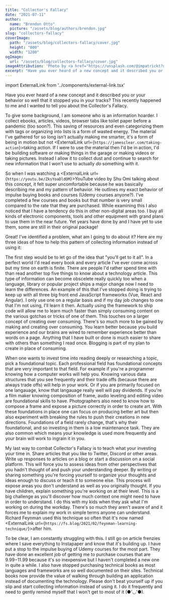 ```yaml
---
title: "Collector's Fallacy"
date: "2021-07-11"
author:
  name: "Brendon Otto"
  picture: "/assets/blog/authors/brendon.jpg"
slug: "collectors-fallacy"
coverImage:
  path: "/assets/blog/collectors-fallacy/cover.jpg"
  height: "800"
  width: "1200"
ogImage:
  url: "/assets/blog/collectors-fallacy/cover.jpg"
imageAttribution: 'Photo by <a href="https://unsplash.com/@impatrickt?utm_source=unsplash&utm_medium=referral&utm_content=creditCopyText">Patrick Tomasso</a> on <a href="https://unsplash.com/s/photos/messy-books?utm_source=unsplash&utm_medium=referral&utm_content=creditCopyText">Unsplash</a>'
excerpt: "Have you ever heard of a new concept and it described you or your behavior so well that it stopped you in your tracks?"
---
```


import ExternalLink from '../components/external-link.tsx'

Have you ever heard of a new concept and it described you or your behavior so well that it stopped you in your tracks?
This recently happened to me and I wanted to tell you about the Collector's Fallacy.

To give some background, I am someone who is an information hoarder. I collect ebooks, articles, videos, browser tabs like toilet paper
before a pandemic (too soon?). This saving of resources and even categorizing them with tags or organizing into lists is a form of wasted energy.
The material I've gathered for so long isn't actually making me smarter, it's a form of being in motion but not <ExternalLink url={`https://jamesclear.com/taking-action`}>taking action</ExternalLink>.
If I were to use the material then I'd be in action, I'd be building software or making things in the garage or making videos or taking pictures. Instead
I allow it to collect dust and continue to search for new information that I won't use to actually _do_ something with it.

So when I was watching a <ExternalLink url={`https://youtu.be/ZksYoaDldOM`}>YouTube video by Shu Omi</ExternalLink> talking about this concept, it felt super uncomfortable because he was basically describing
me and my pattern of behavior. He outlines my exact behavior of impulse buying books and courses (Udemy courses anyone?). I've completed a few courses and books but that
number is very small compared to the rate that they are purchased. While examining this I also noticed that I have a tendency do this in other non-digital areas too. I buy all kinds
of electronic components, tools and other equipment with grand plans to use them in the near future. Yet years have done by and I have yet to use them, some are still in their original package!

Great! I've identified a problem, what am I going to do about it? Here are my three ideas of how to help this pattern of collecting information instead of using it:

The first step would be to let go of the idea that "you'll get to it all". In a perfect world I'd read every book and every article I've ever come across but my time on earth is finite.
There are people I'd rather spend time with than read another top five things to know about a technology article. This type of information can become obscelete really quickly too when a language, library or
popular project ships a major change now I need to learn the differences. An example of this that I've stopped doing is trying to keep up with all three big front end JavaScript frameworks
(Vue, React and Angular). I only use one on a regular basis and if my day job changes to one that I'm not using, I'll learn it then. Actually using the framework to ship code will allow me to learn much faster than
simply consuming content on the various gotchas or tricks of one of them. This touches on a larger concept of creating over consuming. There's so much more to be gained by making and creating over consuming. You learn
better because you build experience and our brains are wired to remember experience better than words on a page. Anything that I have built or done is much easier to share with others than something I read once. Blogging is part
of my plan to create in place of consuming.

When one wants to invest time into reading deeply or researching a topic, pick a foundational topic. Each professional field has foundational concepts that are very important to that field. For example if you're a programmer knowing how
a computer works will help you. Knowing various data structures that you see frequently and their trade offs (because there are always trade offs) will help in your work. Or if you are primarily focused on one langauage, know that langauage really well
will pay dividends. If you're a film maker knowing composition of frame, audio leveling and editing video are foundational skills to have. Photographers also need to know how to compose a frame and expose a picture correctly in order to create art. With these foundations
in place one can focus on producing better art but then also experiment with breaking the rules to push their creations in new directions. Foundations of a field rarely change, that's why their foundational, and so investing in them is a low maintenance task. They are also common which means your knowledge is used more frequently and your brain will work to ingrain it in you.

My last way to combat Collector's Fallacy is to teach what your investing your time in. Share articles that you like to Twitter, Discord or other areas. Write up responses to articles on a blog or start a discussion on a social platform. This will force you to assess ideas from
other perspectives that you hadn't thought of and push your understanding deeper. By writing or sharing something you're forcing yourself to organize your thoughts and ideas enough to discuss or teach it to someone else. This process will expose areas you don't understand as well as
you originally thought. If you have children, explain something you're working on at their level. This is a big challenge as you'll discover how much context one might need to have in order to understand. I do this with my kids when they ask what I'm working on during the workday. There's
so much they aren't aware of and it forces me to explain my work in simple terms anyone can understand. Richard Feynman used this technique so often that it's now named <ExternalLink url={`https://fs.blog/2021/02/feynman-learning-technique/`}>after him</ExternalLink>.

To be clear, I am constantly struggling with this. I still go on article frenzies where I save everything to Instapaper and know that it's building up. I have put a stop to the impulse buying of Udemy courses for the most part. They have done an excellent job of getting me to purchase
courses that are $9.99-$11.99 because it's so inexpensive but I haven't completed a new one in quite a while. I also have stopped purchasing technical books as most languages and frameworks are so well documented on their sites. Technical books now provide the value of walking through
building an application instead of documenting the technology. Please don't beat yourself up if you slip and start collecting information instead of using it. I do it frequently and need to gently remind myself that I won't get to most of it (●'◡'●).

